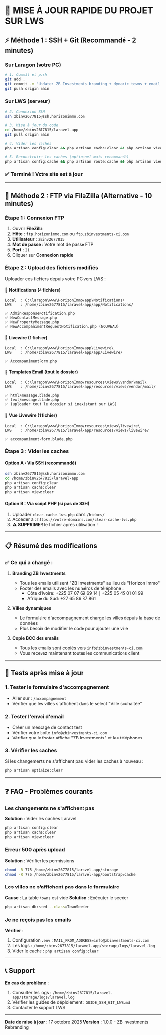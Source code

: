 # 🚀 MISE À JOUR RAPIDE DU PROJET SUR LWS

## ⚡ Méthode 1 : SSH + Git (Recommandé - 2 minutes)

### Sur Laragon (votre PC)

```bash
# 1. Commit et push
git add .
git commit -m "Update: ZB Investments branding + dynamic towns + email BCC"
git push origin main
```

### Sur LWS (serveur)

```bash
# 2. Connexion SSH
ssh zbinv2677815@ssh.horizonimmo.com

# 3. Mise à jour du code
cd /home/zbinv2677815/laravel-app
git pull origin main

# 4. Vider les caches
php artisan config:clear && php artisan cache:clear && php artisan view:clear && php artisan route:clear

# 5. Reconstruire les caches (optionnel mais recommandé)
php artisan config:cache && php artisan route:cache && php artisan view:cache
```

### ✅ Terminé ! Votre site est à jour.

---

## 📁 Méthode 2 : FTP via FileZilla (Alternative - 10 minutes)

### Étape 1 : Connexion FTP

1. Ouvrir **FileZilla**
2. **Hôte** : `ftp.horizonimmo.com` ou `ftp.zbinvestments-ci.com`
3. **Utilisateur** : `zbinv2677815`
4. **Mot de passe** : Votre mot de passe FTP
5. **Port** : `21`
6. Cliquer sur **Connexion rapide**

### Étape 2 : Upload des fichiers modifiés

Uploader ces fichiers depuis votre PC vers LWS :

#### 📂 Notifications (4 fichiers)
```
Local  : C:\laragon\www\HorizonImmo\app\Notifications\
LWS    : /home/zbinv2677815/laravel-app/app/Notifications/

✅ AdminResponseNotification.php
✅ NewContactMessage.php
✅ NewPropertyMessage.php
✅ NewAccompanimentRequestNotification.php (NOUVEAU)
```

#### 📂 Livewire (1 fichier)
```
Local  : C:\laragon\www\HorizonImmo\app\Livewire\
LWS    : /home/zbinv2677815/laravel-app/app/Livewire/

✅ AccompanimentForm.php
```

#### 📂 Templates Email (tout le dossier)
```
Local  : C:\laragon\www\HorizonImmo\resources\views\vendor\mail\
LWS    : /home/zbinv2677815/laravel-app/resources/views/vendor/mail/

✅ html/message.blade.php
✅ text/message.blade.php
✅ (uploader tout le dossier si inexistant sur LWS)
```

#### 📂 Vue Livewire (1 fichier)
```
Local  : C:\laragon\www\HorizonImmo\resources\views\livewire\
LWS    : /home/zbinv2677815/laravel-app/resources/views/livewire/

✅ accompaniment-form.blade.php
```

### Étape 3 : Vider les caches

#### Option A : Via SSH (recommandé)
```bash
ssh zbinv2677815@ssh.horizonimmo.com
cd /home/zbinv2677815/laravel-app
php artisan config:clear
php artisan cache:clear
php artisan view:clear
```

#### Option B : Via script PHP (si pas de SSH)

1. Uploader `clear-cache-lws.php` dans `/htdocs/`
2. Accéder à : `https://votre-domaine.com/clear-cache-lws.php`
3. **⚠️ SUPPRIMER** le fichier après utilisation !

---

## 📋 Résumé des modifications

### ✅ Ce qui a changé :

1. **Branding ZB Investments**
   - Tous les emails utilisent "ZB Investments" au lieu de "Horizon Immo"
   - Footer des emails avec les numéros de téléphone :
     - Côte d'Ivoire: +225 07 07 69 69 14 | +225 05 45 01 01 99
     - Afrique du Sud: +27 65 86 87 861

2. **Villes dynamiques**
   - Le formulaire d'accompagnement charge les villes depuis la base de données
   - Plus besoin de modifier le code pour ajouter une ville

3. **Copie BCC des emails**
   - Tous les emails sont copiés vers `info@zbinvestments-ci.com`
   - Vous recevez maintenant toutes les communications client

---

## 🧪 Tests après mise à jour

### 1. Tester le formulaire d'accompagnement
- Aller sur : `/accompagnement`
- Vérifier que les villes s'affichent dans le select "Ville souhaitée"

### 2. Tester l'envoi d'email
- Créer un message de contact test
- Vérifier votre boîte `info@zbinvestments-ci.com`
- Vérifier que le footer affiche "ZB Investments" et les téléphones

### 3. Vérifier les caches
Si les changements ne s'affichent pas, vider les caches à nouveau :
```bash
php artisan optimize:clear
```

---

## ❓ FAQ - Problèmes courants

### Les changements ne s'affichent pas
**Solution** : Vider les caches Laravel
```bash
php artisan config:clear
php artisan cache:clear
php artisan view:clear
```

### Erreur 500 après upload
**Solution** : Vérifier les permissions
```bash
chmod -R 775 /home/zbinv2677815/laravel-app/storage
chmod -R 775 /home/zbinv2677815/laravel-app/bootstrap/cache
```

### Les villes ne s'affichent pas dans le formulaire
**Cause** : La table `towns` est vide
**Solution** : Exécuter le seeder
```bash
php artisan db:seed --class=TownSeeder
```

### Je ne reçois pas les emails
**Vérifier** :
1. Configuration `.env` : `MAIL_FROM_ADDRESS=info@zbinvestments-ci.com`
2. Les logs : `/home/zbinv2677815/laravel-app/storage/logs/laravel.log`
3. Vider le cache : `php artisan config:clear`

---

## 📞 Support

**En cas de problème** :
1. Consulter les logs : `/home/zbinv2677815/laravel-app/storage/logs/laravel.log`
2. Vérifier les guides de déploiement : `GUIDE_SSH_GIT_LWS.md`
3. Contacter le support LWS

---

**Date de mise à jour** : 17 octobre 2025
**Version** : 1.0.0 - ZB Investments Rebranding
